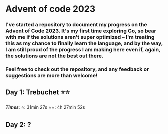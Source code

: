 # Advent of code 2023

### I've started a repository to document my progress on the Advent of Code 2023. It's my first time exploring Go, so bear with me if the solutions aren't super optimized – I'm treating this as my chance to finally learn the language, and by the way, I am still proud of the progress I am making here even if, again, the solutions are not the best out there.

### Feel free to check out the repository, and any feedback or suggestions are more than welcome!

## Day 1: Trebuchet ⭐⭐
**_Times_**:
⭐: 31min 27s
⭐⭐: 4h 27min 52s
## Day 2: ?

